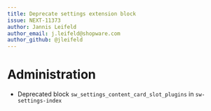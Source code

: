 ```yaml
---
title: Deprecate settings extension block
issue: NEXT-11373
author: Jannis Leifeld
author_email: j.leifeld@shopware.com 
author_github: @jleifeld
---
```

# Administration
* Deprecated block `sw_settings_content_card_slot_plugins` in `sw-settings-index`
